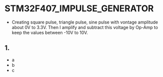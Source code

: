 # STM32F407_IMPULSE_GENERATOR
- Creating square pulse, triangle pulse, sine pulse with vontage amplitude about 0V to 3.3V. Then I amplify and subtract this voltage by Op-Amp to keep the values between -10V to 10V.
## 1. 
- a
- b
- c
